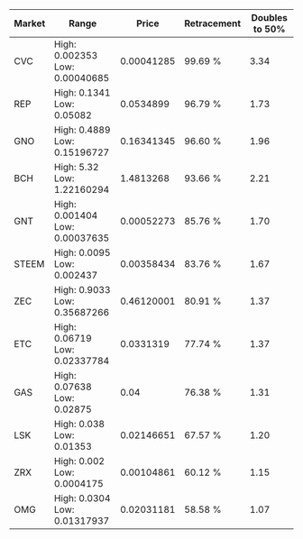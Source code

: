 | Market | Range | Price| Retracement | Doubles to 50% |
| --- | --- | --- | --- | --- |
| CVC | High: 0.002353<br />Low: 0.00040685 | 0.00041285 | 99.69 % | 3.34 |
| REP | High: 0.1341<br />Low: 0.05082 | 0.0534899 | 96.79 % | 1.73 |
| GNO | High: 0.4889<br />Low: 0.15196727 | 0.16341345 | 96.60 % | 1.96 |
| BCH | High: 5.32<br />Low: 1.22160294 | 1.4813268 | 93.66 % | 2.21 |
| GNT | High: 0.001404<br />Low: 0.00037635 | 0.00052273 | 85.76 % | 1.70 |
| STEEM | High: 0.0095<br />Low: 0.002437 | 0.00358434 | 83.76 % | 1.67 |
| ZEC | High: 0.9033<br />Low: 0.35687266 | 0.46120001 | 80.91 % | 1.37 |
| ETC | High: 0.06719<br />Low: 0.02337784 | 0.0331319 | 77.74 % | 1.37 |
| GAS | High: 0.07638<br />Low: 0.02875 | 0.04 | 76.38 % | 1.31 |
| LSK | High: 0.038<br />Low: 0.01353 | 0.02146651 | 67.57 % | 1.20 |
| ZRX | High: 0.002<br />Low: 0.0004175 | 0.00104861 | 60.12 % | 1.15 |
| OMG | High: 0.0304<br />Low: 0.01317937 | 0.02031181 | 58.58 % | 1.07 |
